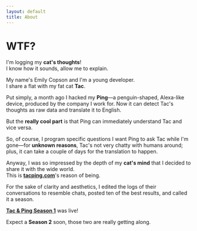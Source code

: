 ```yaml
---
layout: default
title: About
---
```

# WTF?

I'm logging my **cat's thoughts**!<br>
I know how it sounds, allow me to explain.

My name's Emily Copson and I'm a young developer.<br>
I share a flat with my fat cat <strong><span class="tac">Tac</span></strong>.

Put simply, a month ago I hacked my <strong><span class="ping">Ping</span></strong>&mdash;a penguin-shaped, Alexa-like device, produced by the company I work for. Now it can detect Tac's thoughts as raw data and translate it to English.

But the **really cool part** is that Ping can immediately understand Tac and vice versa.

So, of course, I program specific questions I want Ping to ask Tac while I'm gone&mdash;for **unknown reasons**, Tac's not very chatty with humans around; plus, it can take a couple of days for the translation to happen.

Anyway, I was so impressed by the depth of my **cat's mind** that I decided to share it with the wide world.<br>
This is **[tacping.com](/)**'s reason of being.

For the sake of clarity and aesthetics, I edited the logs of their conversations to resemble chats, posted ten of the best results, and called it a season.

**<a href="/archive/">Tac & Ping Season 1</a>** was live!

Expect a **Season 2** soon, those two are really getting along.
